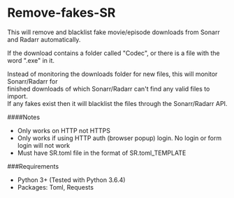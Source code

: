 # Remove-fakes-SR
This will remove and blacklist fake movie/episode downloads from Sonarr and Radarr automatically.

If the download contains a folder called "Codec", or there is a file with the word ".exe" in it.

Instead of monitoring the downloads folder for new files, this will monitor Sonarr/Radarr for  
finished downloads of which Sonarr/Radarr can't find any valid files to import.  
If any fakes exist then it will blacklist the files through the Sonarr/Radarr API.

####Notes
* Only works on HTTP not HTTPS
* Only works if using HTTP auth (browser popup) login. No login or form login will not work
* Must have SR.toml file in the format of SR.toml_TEMPLATE

###Requirements
* Python 3+ (Tested with Python 3.6.4)
* Packages: Toml, Requests